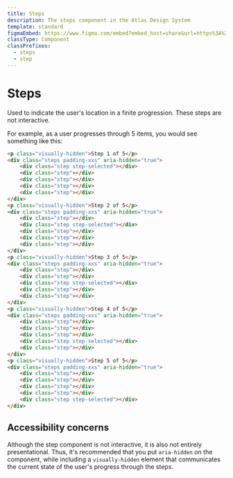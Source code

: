 ```yaml
---
title: Steps
description: The steps component in the Atlas Design System
template: standard
figmaEmbed: https://www.figma.com/embed?embed_host=share&url=https%3A%2F%2Fwww.figma.com/design/7raji0IWkuBRxs5kLiADgI/Copilot-Web-UI-kit?node-id=70108-9255&node-type=frame&t=G0FoPLEXPee1yysa-0
classType: Component
classPrefixes:
  - steps
  - step
---
```


# Steps

Used to indicate the user's location in a finite progression. These steps are not interactive.

For example, as a user progresses through 5 items, you would see something like this:

```html
<p class="visually-hidden">Step 1 of 5</p>
<div class="steps padding-xxs" aria-hidden="true">
	<div class="step step-selected"></div>
	<div class="step"></div>
	<div class="step"></div>
	<div class="step"></div>
	<div class="step"></div>
</div>
<p class="visually-hidden">Step 2 of 5</p>
<div class="steps padding-xxs" aria-hidden="true">
	<div class="step"></div>
	<div class="step step-selected"></div>
	<div class="step"></div>
	<div class="step"></div>
	<div class="step"></div>
</div>
<p class="visually-hidden">Step 3 of 5</p>
<div class="steps padding-xxs" aria-hidden="true">
	<div class="step"></div>
	<div class="step"></div>
	<div class="step step-selected"></div>
	<div class="step"></div>
	<div class="step"></div>
</div>
<p class="visually-hidden">Step 4 of 5</p>
<div class="steps padding-xxs" aria-hidden="true">
	<div class="step"></div>
	<div class="step"></div>
	<div class="step"></div>
	<div class="step step-selected"></div>
	<div class="step"></div>
</div>
<p class="visually-hidden">Step 5 of 5</p>
<div class="steps padding-xxs" aria-hidden="true">
	<div class="step"></div>
	<div class="step"></div>
	<div class="step"></div>
	<div class="step"></div>
	<div class="step step-selected"></div>
</div>
```

## Accessibility concerns

Although the step component is not interactive, it is also not entirely presentational. Thus, it's recommended that you put `aria-hidden` on the component, while including a `visually-hidden` element that communicates the current state of the user's progress through the steps.
